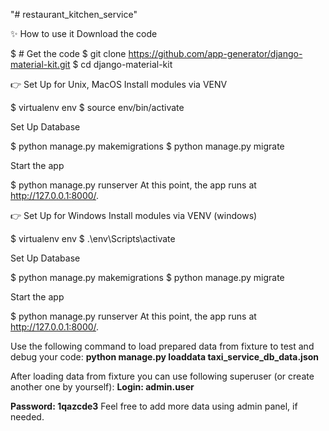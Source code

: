 "# restaurant_kitchen_service" 

✨ How to use it
Download the code

$ # Get the code
$ git clone https://github.com/app-generator/django-material-kit.git
$ cd django-material-kit

👉 Set Up for Unix, MacOS
Install modules via VENV

$ virtualenv env
$ source env/bin/activate

Set Up Database

$ python manage.py makemigrations
$ python manage.py migrate

Start the app

$ python manage.py runserver
At this point, the app runs at http://127.0.0.1:8000/.


👉 Set Up for Windows
Install modules via VENV (windows)

$ virtualenv env
$ .\env\Scripts\activate

Set Up Database

$ python manage.py makemigrations
$ python manage.py migrate

Start the app

$ python manage.py runserver
At this point, the app runs at http://127.0.0.1:8000/.

Use the following command to load prepared data from fixture to test and debug your code:
**python manage.py loaddata taxi_service_db_data.json**

After loading data from fixture you can use following superuser (or create another one by yourself):
**Login: admin.user**

**Password: 1qazcde3**
Feel free to add more data using admin panel, if needed.
